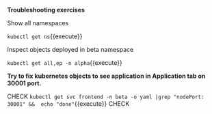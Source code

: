 **Troubleshooting exercises**

Show all namespaces

`kubectl get ns`{{execute}}


Inspect objects deployed in beta namespace

`kubectl get all,ep -n alpha`{{execute}}


**Try to fix kubernetes objects to see application in Application tab on 30001 port.**


CHECK
`kubectl get svc frontend -n beta -o yaml |grep "nodePort: 30001" &&  echo "done"`{{execute}}
CHECK